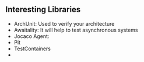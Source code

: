 ## Interesting Libraries

- ArchUnit: Used to verify your architecture
- Awaitality: It will help to test asynchronous systems
- Jocaco Agent: 
- Pit
- TestContainers
- 